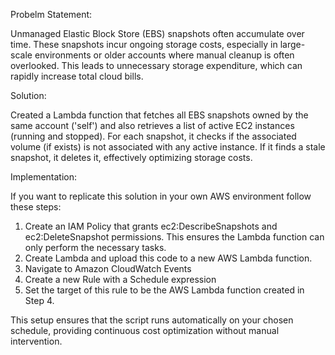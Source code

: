 Probelm Statement:


Unmanaged Elastic Block Store (EBS) snapshots often accumulate over time. These snapshots incur ongoing storage costs, especially in large-scale environments or older accounts where manual cleanup is often overlooked. This leads to unnecessary storage expenditure, which can rapidly increase total cloud bills.

Solution:


Created a Lambda function that fetches all EBS snapshots owned by the same account ('self') and also retrieves a list of active EC2 instances (running and stopped). For each snapshot, it checks if the associated volume (if exists) is not associated with any active instance. If it finds a stale snapshot, it deletes it, effectively optimizing storage costs.

Implementation:


If you want to replicate this solution in your own AWS environment follow these steps:
1. Create an IAM Policy that grants ec2:DescribeSnapshots and ec2:DeleteSnapshot permissions. This ensures the Lambda function can only perform the necessary tasks.
2. Create Lambda and upload this code to a new AWS Lambda function.
3. Navigate to Amazon CloudWatch Events
4. Create a new Rule with a Schedule expression
5. Set the target of this rule to be the AWS Lambda function created in Step 4.

This setup ensures that the script runs automatically on your chosen schedule, providing continuous cost optimization without manual intervention.






